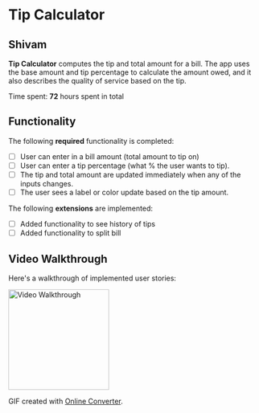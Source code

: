 # Tip Calculator 

## Shivam

**Tip Calculator** computes the tip and total amount for a bill. The app uses the base amount and tip percentage to calculate the amount owed, and it also describes the quality of service based on the tip.

Time spent: **72** hours spent in total

## Functionality 

The following **required** functionality is completed:

* [ ] User can enter in a bill amount (total amount to tip on)
* [ ] User can enter a tip percentage (what % the user wants to tip).
* [ ] The tip and total amount are updated immediately when any of the inputs changes.
* [ ] The user sees a label or color update based on the tip amount. 

The following **extensions** are implemented:

* [ ] Added functionality to see history of tips
* [ ] Added functionality to split bill

## Video Walkthrough

Here's a walkthrough of implemented user stories:

<img src='https://imgur.com/FGlwfbB.gif' title='Video Walkthrough' width='200' alt='Video Walkthrough' />

GIF created with [Online Converter](https://www.onlineconverter.com/).
